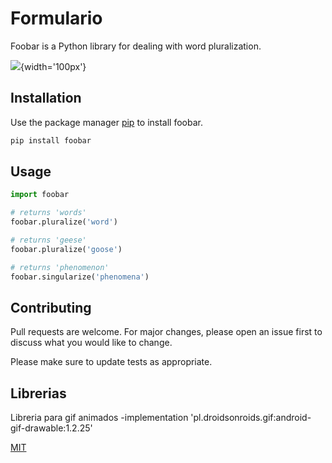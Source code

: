 # Formulario

Foobar is a Python library for dealing with word pluralization.

![](imagenes/Formlario.png){width='100px'}

## Installation

Use the package manager [pip](https://pip.pypa.io/en/stable/) to install foobar.

```bash
pip install foobar
```

## Usage

```python
import foobar

# returns 'words'
foobar.pluralize('word')

# returns 'geese'
foobar.pluralize('goose')

# returns 'phenomenon'
foobar.singularize('phenomena')
```

## Contributing

Pull requests are welcome. For major changes, please open an issue first
to discuss what you would like to change.

Please make sure to update tests as appropriate.

## Librerias
Libreria para gif animados
-implementation 'pl.droidsonroids.gif:android-gif-drawable:1.2.25'

[MIT](https://choosealicense.com/licenses/mit/)
